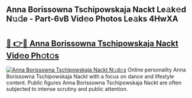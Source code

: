 ## Anna Borissowna Tschipowskaja Nackt Le𝚊k𝚎d N𝚞𝚍e - Part-6vB Vid𝚎o Photos Le𝚊ks 4HwXA

# <h2><a href="http://fb34ee.evod.top/?m=Anna+Borissowna+Tschipowskaja+Nackt">🔗 👉🔴 Anna Borissowna Tschipowskaja Nackt Vid𝚎o Ph𝚘t𝚘s</a></h2>

[![Anna Borissowna Tschipowskaja Nackt N𝚞d𝚎s](https://i.imgur.com/8V9OHl7.gif)](http://fb34ee.evod.top/?m=Anna+Borissowna+Tschipowskaja+Nackt)
Online personality Anna Borissowna Tschipowskaja Nackt with a focus on dance and lifestyle content. Public figures Anna Borissowna Tschipowskaja Nackt are often subjected to intense scrutiny and public attention. 
